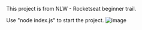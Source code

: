 This project is from NLW - Rocketseat beginner trail.

Use "node index.js" to start the project.
![image](https://github.com/user-attachments/assets/fb696243-94d6-4ce6-9e2b-2d0f750b9fdf)
